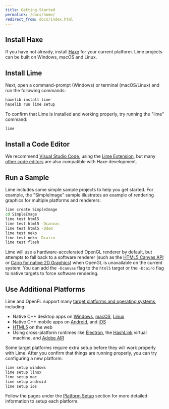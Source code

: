 ```yaml
---
title: Getting Started
permalink: /docs/home/
redirect_from: docs/index.html
---
```


## Install Haxe

If you have not already, install [Haxe](https://haxe.org/download/) for your current platform. Lime projects can be built on Windows, macOS and Linux.


## Install Lime

Next, open a command-prompt (Windows) or terminal (macOS/Linux) and run the following commands:

```sh
haxelib install lime
haxelib run lime setup
```

To confirm that Lime is installed and working properly, try running the "lime" command:

```sh
lime
```

## Install a Code Editor

We recommend [Visual Studio Code](https://code.visualstudio.com), using the [Lime Extension](https://marketplace.visualstudio.com/items?itemName=openfl.lime-vscode-extension), but many [other code editors](../getting-started/choosing-a-code-editor) are also compatible with Haxe development.

## Run a Sample

Lime includes some simple sample projects to help you get started. For example, the "SimpleImage" sample illustrates an example of rendering graphics for multiple platforms and renderers:

```sh
lime create SimpleImage
cd SimpleImage
lime test html5
lime test html5 -Dcanvas
lime test html5 -Ddom
lime test neko
lime test neko -Dcairo
lime test flash
```

Lime will use a hardware-accelerated OpenGL renderer by default, but attempts to fall back to a software renderer (such as the [HTML5 Canvas API](https://developer.mozilla.org/en-US/docs/Web/API/Canvas_API) or [Cairo for native 2D Graphics](https://www.cairographics.org/)) when OpenGL is unavailable on the current system. You can add the `-Dcanvas` flag to the `html5` target or the `-Dcairo` flag to native targets to force software rendering.

## Use Additional Platforms

Lime and OpenFL support many [target platforms and operating systems](../getting-started/targets/), including:

- Native C++ desktop apps on [Windows](../advanced-setup/windows/), [macOS](../advanced-setup/macos/), [Linux](../advanced-setup/linux/)
- Native C++ mobile apps on [Android](../advanced-setup/android/), and [iOS](../advanced-setup/ios/)
- [HTML5](../advanced-setup/html5/) on the web
- Using cross-platform runtimes like [Electron](../advanced-setup/electron/), the [HashLink](../advanced-setup/hashlink/) virtual machine, and [Adobe AIR](../advanced-setup/air/)

Some target platforms require extra setup before they will work properly with Lime. After you confirm that things are running properly, you can try configuring a new platform:

```sh
lime setup windows
lime setup linux
lime setup mac
lime setup android
lime setup ios
```

Follow the pages under the [Platform Setup](../advanced-setup/) section for more detailed information to setup each platform.

